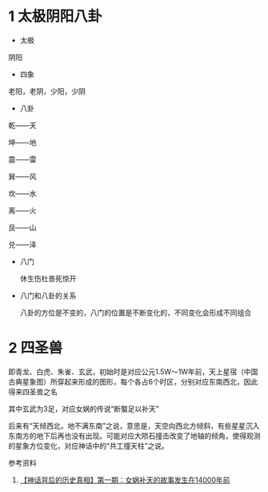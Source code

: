 # 1 太极阴阳八卦

- 太极

阴阳

- 四象

老阳，老阴，少阳，少阴

- 八卦

乾——天

坤——地

震——雷

巽——风

坎——水

离——火

艮——山

兑——泽

- 八门

  休生伤杜景死惊开

- 八门和八卦的关系

  八卦的方位是不变的，八门的位置是不断变化的，不同变化会形成不同组合

# 2 四圣兽

即青龙、白虎、朱雀、玄武，初始时是对应公元1.5W～1W年前，天上星宿（中国古典星象图）所穿起来形成的图形，每个各占6个时区，分别对应东南西北，因此得来四圣兽之名

其中玄武为3足，对应女娲的传说“断螯足以补天”

后来有“天倾西北，地不满东南”之说，意思是，天空向西北方倾斜，有些星星沉入东南方的地下后再也没有出现。可能对应大陨石撞击改变了地轴的倾角，使得观测的星象方位变化，对应神话中的“共工撞天柱”之说。



参考资料

1.  [【神话背后的历史真相】第一期：女娲补天的故事发生在14000年前](https://www.bilibili.com/video/BV1Ru411m7zD?spm_id_from=333.999.0.0) 